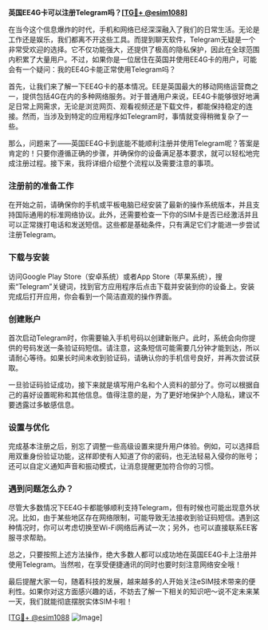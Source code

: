 **英国EE4G卡可以注册Telegram吗？[[TG💪+ @esim1088](https://t.me/s/esim1088)]**

在当今这个信息爆炸的时代，手机和网络已经深深融入了我们的日常生活。无论是工作还是娱乐，我们都离不开这些工具。而提到聊天软件，Telegram无疑是一个非常受欢迎的选择。它不仅功能强大，还提供了极高的隐私保护，因此在全球范围内积累了大量用户。不过，如果你是一位居住在英国并使用EE4G卡的用户，可能会有一个疑问：我的EE4G卡能正常使用Telegram吗？

首先，让我们来了解一下EE4G卡的基本情况。EE是英国最大的移动网络运营商之一，提供包括4G在内的多种网络服务。对于普通用户来说，EE4G卡能够很好地满足日常上网需求，无论是浏览网页、观看视频还是下载文件，都能保持稳定的连接。然而，当涉及到特定的应用程序如Telegram时，事情就变得稍微复杂了一些。

那么，问题来了——英国EE4G卡到底能不能顺利注册并使用Telegram呢？答案是肯定的！只要你遵循正确的步骤，并确保你的设备满足基本要求，就可以轻松地完成注册过程。接下来，我将详细介绍整个流程以及需要注意的事项。

### 注册前的准备工作

在开始之前，请确保你的手机或平板电脑已经安装了最新的操作系统版本，并且支持国际通用的标准网络协议。此外，还需要检查一下你的SIM卡是否已经激活并且可以正常拨打电话和发送短信。这些都是基础条件，只有满足它们才能进一步尝试注册Telegram。

### 下载与安装

访问Google Play Store（安卓系统）或者App Store（苹果系统），搜索“Telegram”关键词，找到官方应用程序后点击下载并安装到你的设备上。安装完成后打开应用，你会看到一个简洁直观的操作界面。

### 创建账户

首次启动Telegram时，你需要输入手机号码以创建新账户。此时，系统会向你提供的号码发送一条验证码短信。请注意，这条短信可能需要几分钟才能到达，所以请耐心等待。如果长时间未收到验证码，请确认你的手机信号良好，并再次尝试获取。

一旦验证码验证成功，接下来就是填写用户名和个人资料的部分了。你可以根据自己的喜好设置昵称和其他信息。值得注意的是，为了更好地保护个人隐私，建议不要透露过多敏感信息。

### 设置与优化

完成基本注册之后，别忘了调整一些高级设置来提升用户体验。例如，可以选择启用双重身份验证功能，这样即使有人知道了你的密码，也无法轻易入侵你的账号；还可以自定义通知声音和振动模式，让消息提醒更加符合你的习惯。

### 遇到问题怎么办？

尽管大多数情况下EE4G卡都能够顺利支持Telegram，但有时候也可能出现意外状况。比如，由于某些地区存在网络限制，可能导致无法接收到验证码短信。遇到这种情况时，你可以考虑切换至Wi-Fi网络后再试一次；另外，也可以直接联系EE客服寻求帮助。

总之，只要按照上述方法操作，绝大多数人都可以成功地在英国EE4G卡上注册并使用Telegram。当然啦，在享受便捷通讯的同时也要时刻注意网络安全哦！

最后提醒大家一句，随着科技的发展，越来越多的人开始关注eSIM技术带来的便利性。如果你对这方面感兴趣的话，不妨去了解一下相关的知识吧～说不定未来某一天，我们就能彻底摆脱实体SIM卡啦！

[[TG💪+ @esim1088](https://t.me/s/esim1088) ![Image](https://i.postimg.cc/4NQfJmqS/Snipaste-2025-05-13-00-14-12.png)]
